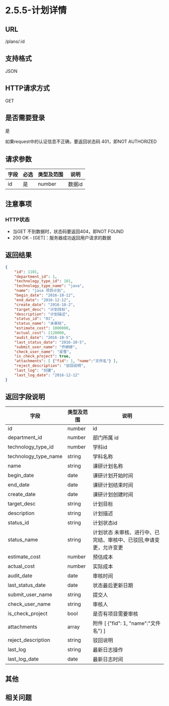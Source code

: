 # 2.5.5-计划详情

## URL

/plans/:id

## 支持格式

JSON

## HTTP请求方式

GET

## 是否需要登录

是

如果request中的认证信息不正确，要返回状态码 401，即NOT AUTHORIZED

## 请求参数

字段 | 必选 | 类型及范围 | 说明
----|------|----------|-------------
id    |   是   | number    | 数据id

## 注意事项

### HTTP状态

- 当GET 不到数据时，状态码要返回404，即NOT FOUND
- 200 OK - [GET]：服务器成功返回用户请求的数据

## 返回结果

```json
{
    "id": 1101,
    "department_id": 1,
    "technology_type_id": 101,
    "technology_type_name": "java",
    "name": "java 项目计划",
    "begin_date": "2016-10-12",
    "end_date": "2016-12-12",
    "create_date": "2016-10-2",
    "target_desc": "计划目标",
    "description": "计划描述",
    "status_id": "01",
    "status_name": "未审核",
    "estimate_cost": 1000000,
    "actual_cost": 1120000,
    "audit_date": "2016-10-5",
    "last_status_date": "2016-10-5",
    "submit_user_name": "乔婷婷",
    "check_user_name": "吴雪",
    "is_check_project": true,
    "attachments": [ {"fid": 1, "name":"文件名"} ],
    "reject_description": "驳回说明",
    "last_log": "创建",
    "last_log_date": "2016-12-12"
}
```

## 返回字段说明

字段 | 类型及范围 | 说明
----|----------|-------------
id              | number       | id
department_id   | number       | 部门所属 id
technology_type_id   | number       | 学科id
technology_type_name | string     | 学科名称
name            | string     | 课研计划名称
begin_date      | date       | 课研计划开始时间
end_date        | date       | 课研计划结束时间
create_date     | date       | 课研计划创建时间
target_desc     | string     | 计划目标
description     | string     | 计划描述
status_id       | string     | 计划状态id
status_name     | string     | 计划状态  未审核、进行中、已完结、审核中、已驳回,申请变更，允许变更
estimate_cost   | number     | 预估成本
actual_cost     | number     | 实际成本
audit_date      | date       | 审核时间
last_status_date | date      | 状态最后更新日期
submit_user_name | string    | 提交人
check_user_name  | string    | 审核人
is_check_project | bool      | 是否有项目需要审核
attachments      | array     | 附件 [ {"fid": 1, "name":"文件名"} ]
reject_description| string   | 驳回说明
last_log         | string    | 最新日志操作
last_log_date    | date      | 最新日志时间

## 其他

## 相关问题
